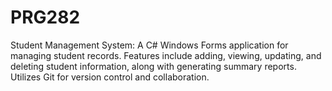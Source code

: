 # PRG282
Student Management System: A C# Windows Forms application for managing student records. Features include adding, viewing, updating, and deleting student information, along with generating summary reports. Utilizes Git for version control and collaboration.
